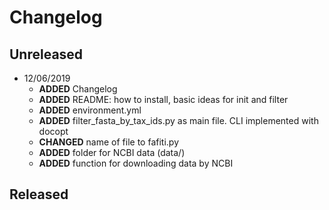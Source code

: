 # Changelog

## Unreleased
  
  * 12/06/2019
    + **ADDED** Changelog
    + **ADDED** README: how to install, basic ideas for init and filter
    + **ADDED** environment.yml
    + **ADDED** filter_fasta_by_tax_ids.py as main file. CLI implemented with docopt
    + **CHANGED** name of file to fafiti.py
    + **ADDED** folder for NCBI data (data/)
    + **ADDED** function for downloading data by NCBI
    

## Released
